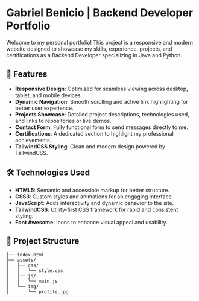 # Gabriel Benicio | Backend Developer Portfolio

Welcome to my personal portfolio! This project is a responsive and modern website designed to showcase my skills, experience, projects, and certifications as a Backend Developer specializing in Java and Python.

## 🌟 Features

- **Responsive Design**: Optimized for seamless viewing across desktop, tablet, and mobile devices.
- **Dynamic Navigation**: Smooth scrolling and active link highlighting for better user experience.
- **Projects Showcase**: Detailed project descriptions, technologies used, and links to repositories or live demos.
- **Contact Form**: Fully functional form to send messages directly to me.
- **Certifications**: A dedicated section to highlight my professional achievements.
- **TailwindCSS Styling**: Clean and modern design powered by TailwindCSS.

## 🛠️ Technologies Used

- **HTML5**: Semantic and accessible markup for better structure.
- **CSS3**: Custom styles and animations for an engaging interface.
- **JavaScript**: Adds interactivity and dynamic behavior to the site.
- **TailwindCSS**: Utility-first CSS framework for rapid and consistent styling.
- **Font Awesome**: Icons to enhance visual appeal and usability.

## 📂 Project Structure

```
├── index.html
├── assets/
│   ├── css/
│   │   └── style.css
│   ├── js/
│   │   └── main.js
│   └── img/
│       └── profile.jpg
```
